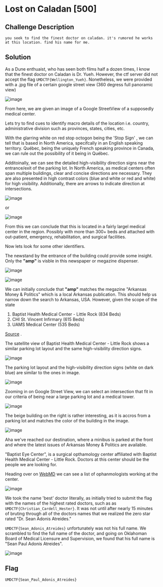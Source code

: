 


# Lost on Caladan [500]




## Challenge Description

```
you seek to find the finest doctor on caladan. it's rumored he works at this location. find his name for me.

```



## Solution


As a Dune enthuaist, who has seen both films half a dozen times, I know that the finest doctor on Caladan is Dr. Yueh. However, the ctf server did not accept the flag ```UMDCTF{Wellington_Yueh}```. Nonetheless, we were provided with a .jpg file of a certain google street view (360 degress full panoramic view)


![image](images/lost-on-caladan.jpg)







From here, we are given an image of a Google StreetView of a supposedly medical center. 

Lets try to find cues to identify macro details of the location i.e. country, administrative division such as provinces, states, cities, etc.







With the glarring white on red stop octogon being the 'Stop Sign' , we can tell that is based in North America, specifcally in an English speaking territory. Québec, being the uniquely French speaking province in Canada, we can rule out the possibility of it being in Québec.













Additoinally, we can see the detailed high-visibility direction signs near the entrance/exit of the parking lot. In North America, as medical centers often span multiple buildings, clear and concise directions are necessary. They are also presented in high contrast colors (blue and white or red and white) for high visibility. Additionally, there are arrows to indicate direction at intersections. 


![image](images/image-copy-3.png)





or 



![image](images/image-copy-4.png)





From this we can conclude that this is located in a fairly largel medical center in the region. Possibly with more than 300+ beds and attached with out-patient, emergency, rehabilitation, and surgical facilities.





Now lets look for some other identifiers. 

The newstand by the entrance of the building could provide some insight. Only the **"amp"** is visble in this newspaper or megazine dispenser.




![image](images/image-copy.png)







![image](images/image2.png)


We can initially conclude that **"amp"** matches the megazine "Arkansas Money & Politics" which is a local Arkansas publication. This should help us narrow down the search to Arkansas, USA. However, given the scope of the state 





1. Baptist Health Medical Center - Little Rock (834 Beds)
2. CHI St. Vincent Infirmary (615 Beds)
3. UAMS Medical Center (535 Beds)

[Source](https://www.hospitalmanagement.net/features/largest-hospitals-arkansas-2021/?cf-view) .



The satellite view of Baptist Health Medical Center - Little Rock shows a similar parking lot layout and the same high-visibility direction signs.



![image](images/image-copy-5.png)




The parking lot layout and the high-visibility direction signs (white on dark blue) are similar to the ones in image. 

![image](images/image6.png)



Zooming in on Google Street View, we can select an intersection that fit in our criteria of being near a large parking lot and a medical tower.


![image](images/image7.png)



The beige building on the right is rather interesting, as it is accros from a parking lot and matches the color of the building in the image.

![image](images/image8.png)


Aha we've reached our destination, where a minibus is parked at the front and where the latest issues of Arkansas Money & Politics are available.

"Baptist Eye Center", is a surgical opthamology center affiliated with Baptist Health Medical Center - Little Rock. Doctors at this center should be the people we are looking for.



Heading over on [WebMD](https://doctor.webmd.com/practice/baptist-health-eye-and-surgery-center-9d3dc05a-da81-4601-a0eb-e564ea77205d/physicians/) we can see a list of ophanmologists working at the center.





![image](images/image-copy-9.png)




We took the name 'best' doctor literally, as initially tried to submit the flag  with the names of the highest rated doctors, such as as ```UMDCTF{Christian_Cardell_Hester}```. It was not until after nearly 15 minutes of bruting through all of the doctors names that we realized the zero star rated "Dr. Sean Adonis Atreides."

```UMDCTF{Sean_Adonis_Atreides}``` unfortunately was not his full name. We scrambled to find the full name of the doctor, and going on Oklahoman Board of Medical Licensure and Supervision, we found that his full name is "Sean Paul Adonis Atreides".


![image](images/image10.png)



## Flag 


```UMDCTF{Sean_Paul_Adonis_Atreides}``` 